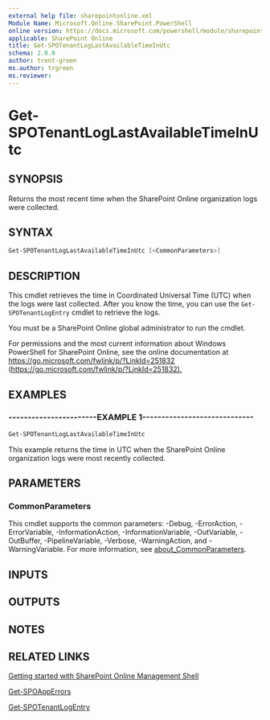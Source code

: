 ```yaml
---
external help file: sharepointonline.xml
Module Name: Microsoft.Online.SharePoint.PowerShell
online version: https://docs.microsoft.com/powershell/module/sharepoint-online/get-spotenantloglastavailabletimeinutc
applicable: SharePoint Online
title: Get-SPOTenantLogLastAvailableTimeInUtc
schema: 2.0.0
author: trent-green
ms.author: trgreen
ms.reviewer:
---
```


# Get-SPOTenantLogLastAvailableTimeInUtc

## SYNOPSIS

Returns the most recent time when the SharePoint Online organization logs were collected.

## SYNTAX

```powershell
Get-SPOTenantLogLastAvailableTimeInUtc [<CommonParameters>]
```

## DESCRIPTION

This cmdlet retrieves the time in Coordinated Universal Time (UTC) when the logs were last collected.
After you know the time, you can use the `Get-SPOTenantLogEntry` cmdlet to retrieve the logs.

You must be a SharePoint Online global administrator to run the cmdlet.

For permissions and the most current information about Windows PowerShell for SharePoint Online, see the online documentation at <https://go.microsoft.com/fwlink/p/?LinkId=251832> (<https://go.microsoft.com/fwlink/p/?LinkId=251832).>

## EXAMPLES

### -----------------------EXAMPLE 1-----------------------------

```powershell
Get-SPOTenantLogLastAvailableTimeInUtc
```

This example returns the time in UTC when the SharePoint Online organization logs were most recently collected.

## PARAMETERS

### CommonParameters

This cmdlet supports the common parameters: -Debug, -ErrorAction, -ErrorVariable, -InformationAction, -InformationVariable, -OutVariable, -OutBuffer, -PipelineVariable, -Verbose, -WarningAction, and -WarningVariable. For more information, see [about_CommonParameters](https://go.microsoft.com/fwlink/?LinkID=113216).

## INPUTS

## OUTPUTS

## NOTES

## RELATED LINKS

[Getting started with SharePoint Online Management Shell](https://docs.microsoft.com/powershell/sharepoint/sharepoint-online/connect-sharepoint-online?view=sharepoint-ps)

[Get-SPOAppErrors](Get-SPOAppErrors.md)

[Get-SPOTenantLogEntry](Get-SPOTenantLogEntry.md)
